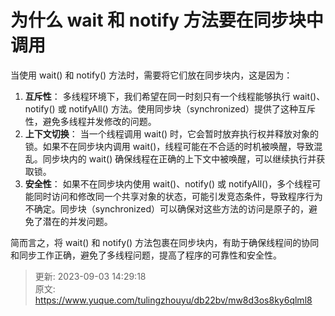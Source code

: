 # 为什么 wait 和 notify 方法要在同步块中调用

  
当使用 wait() 和 notify() 方法时，需要将它们放在同步块内，这是因为：

1. **互斥性**： 多线程环境下，我们希望在同一时刻只有一个线程能够执行 wait()、notify() 或 notifyAll() 方法。使用同步块（synchronized）提供了这种互斥性，避免多线程并发修改的问题。
2. **上下文切换**： 当一个线程调用 wait() 时，它会暂时放弃执行权并释放对象的锁。如果不在同步块内调用 wait()，线程可能在不合适的时机被唤醒，导致混乱。同步块内的 wait() 确保线程在正确的上下文中被唤醒，可以继续执行并获取锁。
3. **安全性**： 如果不在同步块内使用 wait()、notify() 或 notifyAll()，多个线程可能同时访问和修改同一个共享对象的状态，可能引发竞态条件，导致程序行为不确定。同步块（synchronized）可以确保对这些方法的访问是原子的，避免了潜在的并发问题。

简而言之，将 wait() 和 notify() 方法包裹在同步块内，有助于确保线程间的协同和同步工作正确，避免了多线程问题，提高了程序的可靠性和安全性。

<font style="color:rgb(0, 0, 0);">  
</font>



> 更新: 2023-09-03 14:29:18  
> 原文: <https://www.yuque.com/tulingzhouyu/db22bv/mw8d3os8ky6qlml8>
